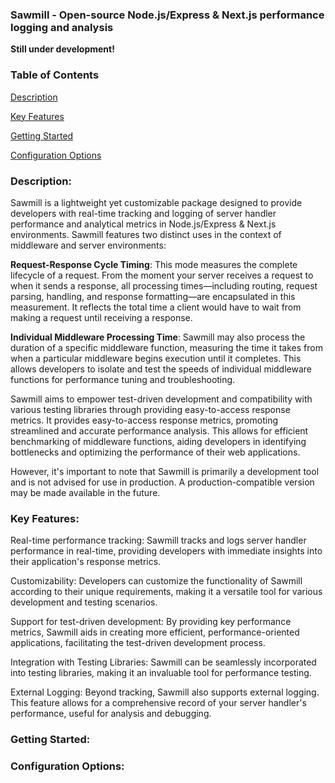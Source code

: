 ### Sawmill - Open-source Node.js/Express & Next.js performance logging and analysis
**Still under development!**

### **Table of Contents**


[Description]()

[Key Features]()

[Getting Started]()

[Configuration Options]()


### **Description**:

Sawmill is a lightweight yet customizable package designed to provide developers with real-time tracking and logging of server handler performance and analytical metrics in Node.js/Express & Next.js environments. Sawmill features two distinct uses in the context of middleware and server environments:

**Request-Response Cycle Timing**: This mode measures the complete lifecycle of a request. From the moment your server receives a request to when it sends a response, all processing times—including routing, request parsing, handling, and response formatting—are encapsulated in this measurement. It reflects the total time a client would have to wait from making a request until receiving a response.

**Individual Middleware Processing Time**: Sawmill may also process the duration of a specific middleware function, measuring the time it takes from when a particular middleware begins execution until it completes. This allows developers to isolate and test the speeds of individual middleware functions for performance tuning and troubleshooting. 

Sawmill aims to empower test-driven development and compatibility with various testing libraries through providing easy-to-access response metrics. It provides easy-to-access response metrics, promoting streamlined and accurate performance analysis. This allows for efficient benchmarking of middleware functions, aiding developers in identifying bottlenecks and optimizing the performance of their web applications. 

However, it's important to note that Sawmill is primarily a development tool and is not advised for use in production. A production-compatible version may be made available in the future.

### **Key Features**:
Real-time performance tracking: Sawmill tracks and logs server handler performance in real-time, providing developers with immediate insights into their application's response metrics.

Customizability: Developers can customize the functionality of Sawmill according to their unique requirements, making it a versatile tool for various development and testing scenarios.

Support for test-driven development: By providing key performance metrics, Sawmill aids in creating more efficient, performance-oriented applications, facilitating the test-driven development process.

Integration with Testing Libraries: Sawmill can be seamlessly incorporated into testing libraries, making it an invaluable tool for performance testing.

External Logging: Beyond tracking, Sawmill also supports external logging. This feature allows for a comprehensive record of your server handler's performance, useful for analysis and debugging.

### **Getting Started**:


### **Configuration Options**:

